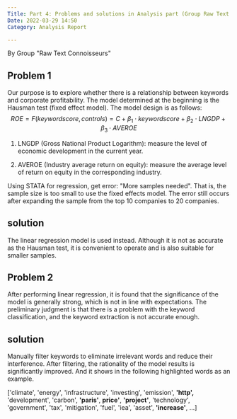 ```yaml
---
Title: Part 4: Problems and solutions in Analysis part (Group Raw Text Connoisseurs)
Date: 2022-03-29 14:50
Category: Analysis Report

---
```


By Group "Raw Text Connoisseurs"

## Problem 1

Our purpose is to explore whether there is a relationship between keywords and corporate profitability. The model determined at the beginning is the Hausman test (fixed effect model). The model design is as follows:
$$
ROE = F(keywordscore, controls) = C + \beta_1 \cdot keywordscore + \beta_2 \cdot LNGDP + \beta_3 \cdot AVEROE
$$

1. LNGDP (Gross National Product Logarithm): measure the level of economic development in the current year.

2. AVEROE (Industry average return on equity): measure the average level of return on equity in the corresponding industry.

Using STATA for regression, get error: "More samples needed". That is, the sample size is too small to use the fixed effects model. The error still occurs after expanding the sample from the top 10 companies to 20 companies.

## solution

The linear regression model is used instead. Although it is not as accurate as the Hausman test, it is convenient to operate and is also suitable for smaller samples.



## Problem 2

After performing linear regression, it is found that the significance of the model is generally strong, which is not in line with expectations. The preliminary judgment is that there is a problem with the keyword classification, and the keyword extraction is not accurate enough.

## solution

Manually filter keywords to eliminate irrelevant words and reduce their interference. After filtering, the rationality of the model results is significantly improved. And it shows in the following highlighted words as an example.

['climate', 'energy', 'infrastructure', 'investing', 'emission', **'http',** 'development', 'carbon', **'paris'**, **price'**, **'project'**, 'technology', 'government', 'tax', 'mitigation', 'fuel', 'iea', 'asset', **'increase'**, ...]